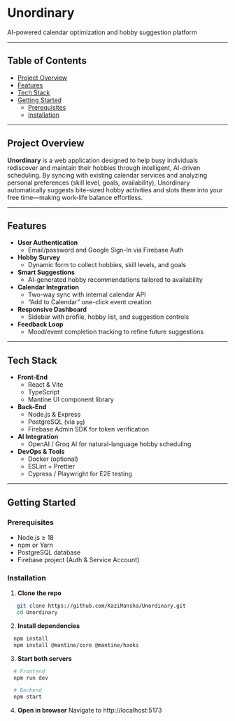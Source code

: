 # Unordinary

AI-powered calendar optimization and hobby suggestion platform

---

## Table of Contents

- [Project Overview](#project-overview)  
- [Features](#features)  
- [Tech Stack](#tech-stack)  
- [Getting Started](#getting-started)  
  - [Prerequisites](#prerequisites)  
  - [Installation](#installation)  

---

## Project Overview

**Unordinary** is a web application designed to help busy individuals rediscover and maintain their hobbies through intelligent, AI-driven scheduling. By syncing with existing calendar services and analyzing personal preferences (skill level, goals, availability), Unordinary automatically suggests bite-sized hobby activities and slots them into your free time—making work-life balance effortless.

---

## Features

- **User Authentication**  
  - Email/password and Google Sign-In via Firebase Auth  
- **Hobby Survey**  
  - Dynamic form to collect hobbies, skill levels, and goals  
- **Smart Suggestions**  
  - AI-generated hobby recommendations tailored to availability  
- **Calendar Integration**  
  - Two-way sync with internal calendar API  
  - “Add to Calendar” one-click event creation  
- **Responsive Dashboard**  
  - Sidebar with profile, hobby list, and suggestion controls  
- **Feedback Loop**  
  - Mood/event completion tracking to refine future suggestions  

---

## Tech Stack

- **Front-End**  
  - React & Vite  
  - TypeScript  
  - Mantine UI component library  
- **Back-End**  
  - Node.js & Express  
  - PostgreSQL (via `pg`)  
  - Firebase Admin SDK for token verification  
- **AI Integration**  
  - OpenAI / Groq AI for natural-language hobby scheduling  
- **DevOps & Tools**  
  - Docker (optional)  
  - ESLint + Prettier  
  - Cypress / Playwright for E2E testing  

---

## Getting Started

### Prerequisites

- Node.js ≥ 18  
- npm or Yarn  
- PostgreSQL database  
- Firebase project (Auth & Service Account)

### Installation
1. **Clone the repo**
```bash
   git clone https://github.com/KaziMansha/Unordinary.git
   cd Unordinary
```
2. **Install dependencies**
```bash
  npm install
  npm install @mantine/core @mantine/hooks
```
3. **Start both servers**
```bash
  # Frontend
  npm run dev

  # Backend
  npm start
```
4. **Open in browser**
Navigate to http://localhost:5173
